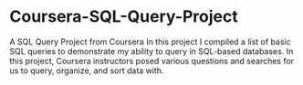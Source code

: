 # Coursera-SQL-Query-Project
A SQL Query Project from Coursera
In this project I compiled a list of basic SQL queries to demonstrate my ability to query in SQL-based databases. In this project, Coursera instructors posed various questions and searches for us to query, organize, and sort data with.
